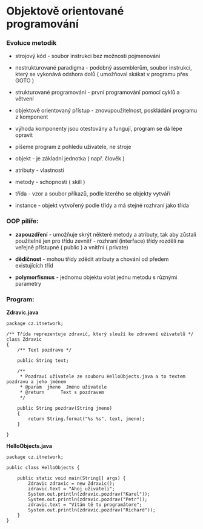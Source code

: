 # Objektově orientované programování

### Evoluce metodik

- strojový kód - soubor instrukci bez možnosti pojmenování

- nestrukturované paradigma - podobný assemblerům, soubor instrukcí, který se vykonává odshora dolů ( umožňoval skákat v programu přes GOTO )

- strukturované programování - první programování pomocí cyklů a větvení

- objektově orientovaný přístup - znovupoužitelnost, poskládání programu z komponent

- výhoda komponenty jsou otestovány a fungují, program se dá lépe opravit

- píšeme program z pohledu uživatele, ne stroje

- objekt - je základní jednotka ( např. člověk )

- atributy - vlastnosti

- metody - schopnosti ( skill )

- třída - vzor a soubor příkazů, podle kterého se objekty vytváří

- instance - objekt vytvořený podle třídy a má stejné rozhraní jako třída

### OOP pílíře:

- **zapouzdření** - umožňuje skrýt některé metody a atributy, tak aby zůstali použitelné jen pro třídu zevnitř - rozhraní (interface) třídy rozdělí na veřejně přístupné ( public ) a vnitřní ( private) 

- **dědičnost** - mohou třídy zdědit atributy a chování od předem existujících tříd

- **polymorfismus** - jednomu objektu volat jednu metodu s různými parametry


### Program:

**Zdravic.java**

``` 
package cz.itnetwork;

/** Třída reprezentuje zdravič, který slouží ke zdravení uživatelů */
class Zdravic
{
    /** Text pozdravu */

    public String text;

    /**
     * Pozdraví uživatele ze souboru HelloObjects.java a to textem pozdravu a jeho jménem
     * @param  jmeno  Jméno uživatele
     * @return      Text s pozdravem
     */

    public String pozdrav(String jmeno)
    {
        return String.format("%s %s", text, jmeno);
    }

}

``` 


**HelloObjects.java**


``` 
package cz.itnetwork;

public class HelloObjects {

    public static void main(String[] args) {
        Zdravic zdravic = new Zdravic();
        zdravic.text = "Ahoj uživateli";
        System.out.println(zdravic.pozdrav("Karel"));
        System.out.println(zdravic.pozdrav("Petr"));
        zdravic.text = "Vítám tě tu programátore";
        System.out.println(zdravic.pozdrav("Richard"));
    }
}

``` 







